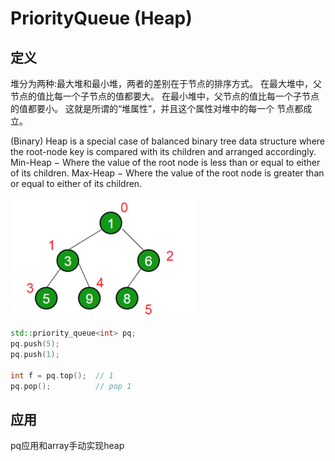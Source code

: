 # PriorityQueue (Heap)
## 定义
堆分为两种:最大堆和最小堆，两者的差别在于节点的排序方式。
在最大堆中，父节点的值比每一个子节点的值都要大。 在最小堆中，父节点的值比每一个子节点的值都要小。 这就是所谓的“堆属性”，并且这个属性对堆中的每一个 节点都成立。

(Binary) Heap is a special case of balanced binary tree data structure where the root-node key is compared with its children and arranged accordingly.
Min-Heap − Where the value of the root node is less than or equal to either of its children.
Max-Heap − Where the value of the root node is greater than or equal to either of its children.


<img src="../assets/heap.png" width="300" />

```c++
std::priority_queue<int> pq;
pq.push(5);
pq.push(1);

int f = pq.top();  // 1
pq.pop();          // pop 1
```

## 应用
pq应用和array手动实现heap